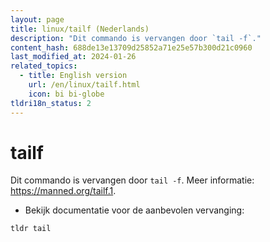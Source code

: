 ```yaml
---
layout: page
title: linux/tailf (Nederlands)
description: "Dit commando is vervangen door `tail -f`."
content_hash: 688de13e13709d25852a71e25e57b300d21c0960
last_modified_at: 2024-01-26
related_topics:
  - title: English version
    url: /en/linux/tailf.html
    icon: bi bi-globe
tldri18n_status: 2
---
```

# tailf

Dit commando is vervangen door `tail -f`.
Meer informatie: <https://manned.org/tailf.1>.

- Bekijk documentatie voor de aanbevolen vervanging:

`tldr tail`
